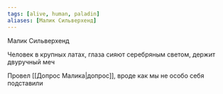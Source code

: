 ```yaml
---
tags: [alive, human, paladin]
aliases: [Малик Сильверхенд]
---
```


Малик Сильверхенд

Человек в крупных латах, глаза сияют серебряным светом, держит двуручный меч

Провел [[Допрос Малика|допрос]], вроде как мы не особо себя подставили
